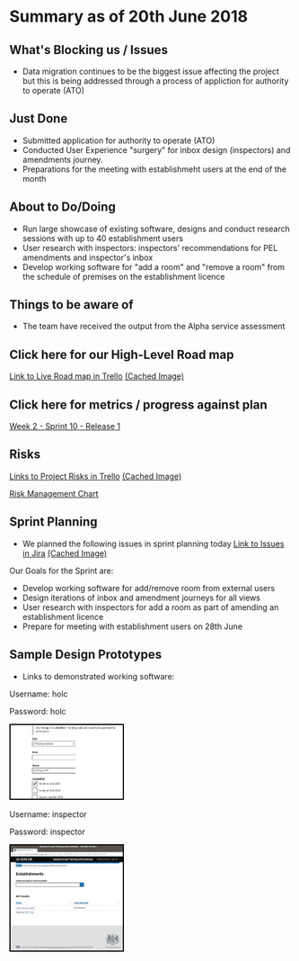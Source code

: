 # Summary as of 20th June 2018 
## What's Blocking us / Issues
* Data migration continues to be the biggest issue affecting the project but this is being addressed through a process of appliction for authority to operate (ATO) 

## Just Done
* Submitted application for authority to operate (ATO)
* Conducted User Experience "surgery" for inbox design (inspectors) and amendments journey.
* Preparations for the meeting with establishmeht users at the end of the month

## About to Do/Doing
* Run large showcase of existing software, designs and conduct research sessions with up to 40 establishment users
* User research with inspectors: inspectors' recommendations for PEL amendments and inspector's inbox
* Develop working software for "add a room" and "remove a room" from the schedule of premises on the establishment licence

## Things to be aware of
* The team have received the output from the Alpha service assessment
## Click here for our High-Level Road map
[Link to Live Road map in Trello](https://trello.com/b/gDQdE01u/asl-roadmap)    [\(Cached Image\)](graphs/ASLRoadMap20062018.jpg)

## Click here for metrics / progress against plan
[Week 2 - Sprint 10 - Release 1](graphs/progress20062018.png)

## Risks
[Links to Project Risks in Trello](https://trello.com/b/VuFuCL7t/risk-register-and-kpis-asl-delivery)    [\(Cached Image\)](graphs/ASLRiskRegister20062018.jpg)

[Risk Management Chart](graphs/risk20062018.png)

## Sprint Planning
* We planned the following issues in sprint planning today [Link to Issues in Jira](https://jira.digital.homeoffice.gov.uk/secure/RapidBoard.jspa?rapidView=261)    [\(Cached Image\)](graphs/sprint20062018.png)

Our Goals for the Sprint are:
* Develop working software for add/remove room from external users
* Design iterations of inbox and amendment journeys for all views
* User research with inspectors for add a room as part of amending an establishment licence
* Prepare for meeting with establishment users on 28th June


## Sample Design Prototypes
* Links to demonstrated working software:

Username: holc

Password: holc

<a href="https://public-ui.notprod.asl.homeoffice.gov.uk/"><img src="graphs/holc.jpg" alt="HTML5 Icon" width="200" style="border:2px solid black"></a>


Username: inspector

Password: inspector

<a href="https://inspector-ui.notprod.asl.homeoffice.gov.uk/"><img src="graphs/inspector.jpg" alt="HTML5 Icon" width="200" style="border:2px solid black"></a>

